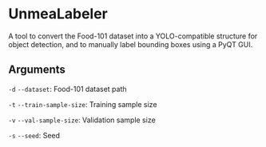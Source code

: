# UnmeaLabeler

A tool to convert the Food-101 dataset into a YOLO-compatible structure for object detection, and to manually label bounding boxes using a PyQT GUI.

## Arguments
`-d` `--dataset`: Food-101 dataset path

`-t` `--train-sample-size`: Training sample size

`-v` `--val-sample-size`: Validation sample size

`-s` `--seed`: Seed